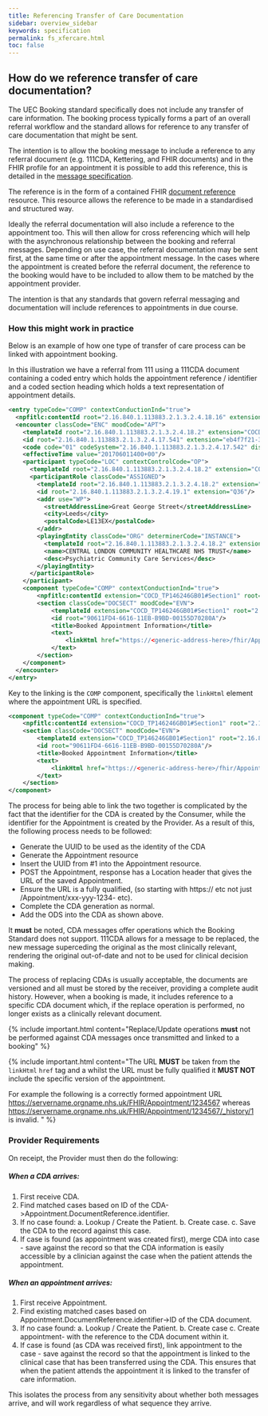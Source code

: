 ```yaml
---
title: Referencing Transfer of Care Documentation
sidebar: overview_sidebar
keywords: specification
permalink: fs_xfercare.html
toc: false
---
```


## How do we reference transfer of care documentation?

The UEC Booking standard specifically does not include any transfer of care information. The booking process typically forms a part of an overall referral workflow and the standard allows for reference to any transfer of care documentation that might be sent.

The intention is to allow the booking message to include a reference to any referral document (e.g. 111CDA, Kettering, and FHIR documents) and in the FHIR profile for an appointment it is possible to add this reference, this is detailed in the <a href="https://developer.nhs.uk/apis/nhsscheduling-1.0.5-alpha/appointment.html" target="_blank">message specification</a>.

The reference is in the form of a contained FHIR <a href="https://fhir.hl7.org.uk/STU3/StructureDefinition/CareConnect-DocumentReference-1" target="_blank">document reference</a> resource. This resource allows the reference to be made in a standardised and structured way.

Ideally the referral documentation will also include a reference to the appointment too. This will then allow for cross referencing which will help with the asynchronous relationship between the booking and referral messages. Depending on use case, the referral documentation may be sent first, at the same time or after the appointment message. In the cases where the appointment is created before the referral document, the reference to the booking would have to be included to allow them to be matched by the appointment provider.

The intention is that any standards that govern referral messaging and documentation will include references to appointments in due course.


### How this might work in practice

Below is an example of how one type of transfer of care process can be linked with appointment booking.

In this illustration we have a referral from 111 using a 111CDA document containing a coded entry which holds the appointment reference / identifier and a coded section heading which holds a text representation of appointment details.  

```XML
<entry typeCode="COMP" contextConductionInd="true">
  <npfitlc:contentId root="2.16.840.1.113883.2.1.3.2.4.18.16" extension="COCD_TP146093GB01#AppointmentReference"/>
  <encounter classCode="ENC" moodCode="APT">
    <templateId root="2.16.840.1.113883.2.1.3.2.4.18.2" extension="COCD_TP146093GB01#AppointmentReference"/>
    <id root="2.16.840.1.113883.2.1.3.2.4.17.541" extension="eb4f7f21-3962-4416-9a29-a46dd6ee5f17"/>
    <code code="01" codeSystem="2.16.840.1.113883.2.1.3.2.4.17.542" displayName="Patient booking"/>
    <effectiveTime value="201706011400+00"/>
    <participant typeCode="LOC" contextControlCode="OP">
      <templateId root="2.16.840.1.113883.2.1.3.2.4.18.2" extension="COCD_TP146093GB01#location"/>
      <participantRole classCode="ASSIGNED">
        <templateId root="2.16.840.1.113883.2.1.3.2.4.18.2" extension="COCD_TP146093GB01#assignedEntity"/>
        <id root="2.16.840.1.113883.2.1.3.2.4.19.1" extension="Q36"/>
        <addr use="WP">
          <streetAddressLine>Great George Street</streetAddressLine>
          <city>Leeds</city>
          <postalCode>LE13EX</postalCode>
        </addr>
        <playingEntity classCode="ORG" determinerCode="INSTANCE">
          <templateId root="2.16.840.1.113883.2.1.3.2.4.18.2" extension="COCD_TP146093GB01#assignedOrganization"/>
          <name>CENTRAL LONDON COMMUNITY HEALTHCARE NHS TRUST</name>
          <desc>Psychiatric Community Care Services</desc>
        </playingEntity>
      </participantRole>
    </participant>
    <component typeCode="COMP" contextConductionInd="true">
        <npfitlc:contentId extension="COCD_TP146246GB01#Section1" root="2.16.840.1.113883.2.1.3.2.4.18.16"/>
        <section classCode="DOCSECT" moodCode="EVN">
            <templateId extension="COCD_TP146246GB01#Section1" root="2.16.840.1.113883.2.1.3.2.4.18.2"/>
            <id root="90611FD4-6616-11EB-B9BD-00155D70280A"/>
            <title>Booked Appointment Information</title>
            <text>
                <linkHtml href="https://<generic-address-here>/fhir/Appointment/28BCD0FC-F01F-4DB2-B6F1-92A36A37B348/">https://NHSD.Test.INT.nhs.uk/fhir/Appointment/28BCD0FC-F01F-4DB2-B6F1-92A36A37B348</linkHtml>
            </text>
        </section>
    </component>
  </encounter>
</entry>
```

Key to the linking is the ```COMP``` component, specifically the ```linkHtml``` element where the appointment URL is specified.

```XML
<component typeCode="COMP" contextConductionInd="true">
    <npfitlc:contentId extension="COCD_TP146246GB01#Section1" root="2.16.840.1.113883.2.1.3.2.4.18.16"/>
    <section classCode="DOCSECT" moodCode="EVN">
        <templateId extension="COCD_TP146246GB01#Section1" root="2.16.840.1.113883.2.1.3.2.4.18.2"/>
        <id root="90611FD4-6616-11EB-B9BD-00155D70280A"/>
        <title>Booked Appointment Information</title>
        <text>
            <linkHtml href="https://<generic-address-here>/fhir/Appointment/28BCD0FC-F01F-4DB2-B6F1-92A36A37B348/">https://NHSD.Test.INT.nhs.uk/fhir/Appointment/28BCD0FC-F01F-4DB2-B6F1-92A36A37B348</linkHtml>
        </text>
    </section>
</component>
```

The process for being able to link the two together is complicated by the fact that the identifier for the CDA is created by the Consumer, while the identifier for the Appointment is created by the Provider. As a result of this, the following process needs to be followed:

 * Generate the UUID to be used as the identity of the CDA
 * Generate the Appointment resource
 * Insert the UUID from #1 into the Appointment resource.
 * POST the Appointment, response has a Location header that gives the URL of the saved Appointment.
 * Ensure the URL is a fully qualified, (so starting with https:// etc not just /Appointment/xxx-yyy-1234- etc).
 * Complete the CDA generation as normal.
 * Add the ODS into the CDA as shown above.

It **must** be noted, CDA messages offer operations which the Booking Standard does not support. 111CDA allows for a message to be replaced, the new message superceding the original as the most clinically relevant, rendering the original out-of-date and not to be used for clinical decision making. 

The process of replacing CDAs is usually acceptable, the documents are versioned and all must be stored by the receiver, providing a complete audit history. However, when a booking is made, it includes reference to a specific CDA document which, if the replace operation is performed, no longer exists as a clinically relevant document.

{% include important.html content="Replace/Update operations **must** not be performed against CDA messages once transmitted and linked to a booking" %}

{% include important.html content="The URL **MUST** be taken from the ```linkHtml``` ```href``` tag and a whilst the URL must be fully qualified it **MUST NOT** include the specific version of the appointment.  

For example the following is a correctly formed appointment URL https://servername.orgname.nhs.uk/FHIR/Appointment/1234567 whereas https://servername.orgname.nhs.uk/FHIR/Appointment/1234567/_history/1 is invalid.
" %}

### Provider Requirements

On receipt, the Provider must then do the following:

##### When a CDA arrives:

1. First receive CDA.
2. Find matched cases based on ID of the CDA->Appointment.DocumentReference.identifier.
3. If no case found:
     a. Lookup / Create the Patient.
     b. Create case.
     c. Save the CDA to the record against this case.
4. If case is found (as appointment was created first), merge CDA into case - save against the record so that the CDA information is easily accessible by a clinician against the case when the patient attends the appointment.

##### When an appointment arrives:

1. First receive Appointment.
2. Find existing matched cases based on Appointment.DocumentReference.identifier->ID of the CDA document.
3. If no case found:
     a. Lookup / Create the Patient.
     b. Create case
     c. Create appointment- with the reference to the CDA document within it.
4. If case is found (as CDA was received first), link appointment to the case - save against the record so that the appointment is linked to the clinical case that has been transferred using the CDA. This ensures that when the patient attends the appointment it is linked to the transfer of care information.


This isolates the process from any sensitivity about whether both messages arrive, and will work regardless of what sequence they arrive.
